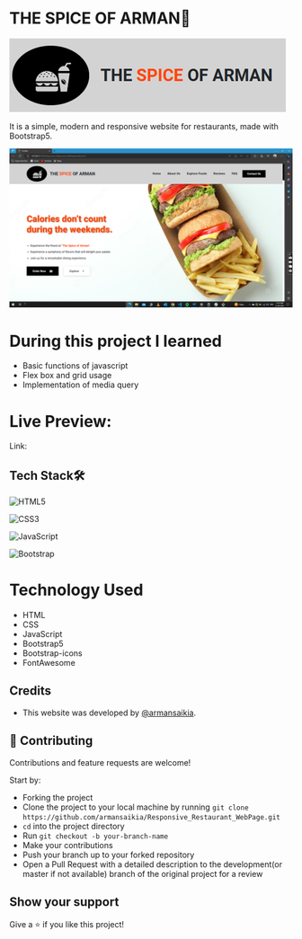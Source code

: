 # THE SPICE OF ARMAN🍔

 ![Application screenshot](./Images/Screenshot%20(2).png)



 It is a simple, modern and responsive website for restaurants, made with Bootstrap5.

![Application screenshot](./Images/Screenshot.png)



# During this project I learned


- Basic functions of javascript
- Flex box and grid usage
- Implementation of media query

# Live Preview:

Link: 

## Tech Stack🛠️
![HTML5](https://img.shields.io/badge/html5-%23E34F26.svg?style=for-the-badge&logo=html5&logoColor=white) 

![CSS3](https://img.shields.io/badge/css3-%231572B6.svg?style=for-the-badge&logo=css3&logoColor=white) 

![JavaScript](https://img.shields.io/badge/javascript-%23323330.svg?style=for-the-badge&logo=javascript&logoColor=%23F7DF1E) 

![Bootstrap](https://img.shields.io/badge/bootstrap-%238511FA.svg?style=for-the-badge&logo=bootstrap&logoColor=white)




# Technology Used

- HTML
- CSS
- JavaScript
- Bootstrap5
- Bootstrap-icons
- FontAwesome

## Credits
- This website was developed by [@armansaikia](https://github.com/armansaikia).


## 🤝 Contributing

 Contributions and feature requests are welcome!

  Start by:

- Forking the project
- Clone the project to your local machine by running `git clone https://github.com/armansaikia/Responsive_Restaurant_WebPage.git`
- `cd` into the project directory
- Run `git checkout -b your-branch-name`
- Make your contributions
- Push your branch up to your forked repository
- Open a Pull Request with a detailed description to the development(or master if not available) branch of the original project for a review



## Show your support

Give a ⭐️ if you like this project!